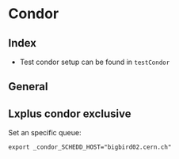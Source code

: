 # Condor

## Index

- Test condor setup can be found in `testCondor`

## General

## Lxplus condor exclusive

Set an specific queue:

```
export _condor_SCHEDD_HOST="bigbird02.cern.ch"
```

